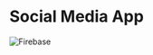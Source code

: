 # Social Media App


![Firebase](https://img.shields.io/badge/Firebase-FFFFFF?style=for-the-badge&logo=firebase&logoColor=yellow)
